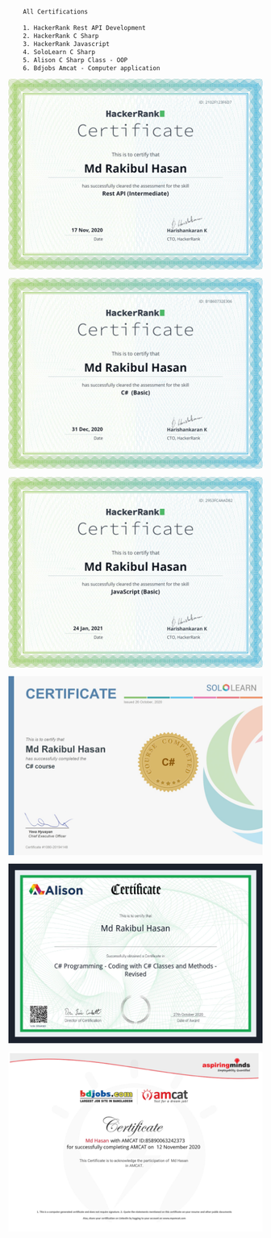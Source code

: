 		All Certifications
		
		1. HackerRank Rest API Development
		2. HackerRank C Sharp 
		3. HackerRank Javascript
		4. SoloLearn C Sharp
		5. Alison C Sharp Class - OOP 
		6. Bdjobs Amcat - Computer application
		

![Alt Text](https://raw.githubusercontent.com/Mr-Rakib/Certifications/master/HackerRank%20Rest%20API.png?raw=true)

![Alt Text](https://raw.githubusercontent.com/Mr-Rakib/Certifications/master/HackerRank%20C%23.png?raw=true)

![Alt Text](https://raw.githubusercontent.com/Mr-Rakib/Certifications/master/Javascript.png?raw=true)

![Alt Text](https://raw.githubusercontent.com/Mr-Rakib/Certifications/master/C%23%20Profetional%20Certificate.jpg?raw=true)

![Alt Text](https://raw.githubusercontent.com/Mr-Rakib/Certifications/master/Alison_Certificate-1436-18564580-page-001.jpg?raw=true)

![Alt Text](https://raw.githubusercontent.com/Mr-Rakib/Certifications/master/BDJOBS%20Amcat-Certificate-page-001.jpg?raw=true)
